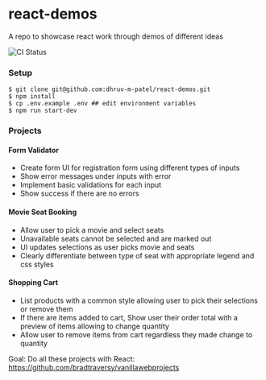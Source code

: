# react-demos

A repo to showcase react work through demos of different ideas

![CI Status](https://github.com/dhruv-m-patel/react-demos/workflows/Continuous%20Integration/badge.svg)

### Setup

```
$ git clone git@github.com:dhruv-m-patel/react-demos.git
$ npm install
$ cp .env.example .env ## edit environment variables
$ npm run start-dev
```

### Projects

#### Form Validator
- Create form UI for registration form using different types of inputs
- Show error messages under inputs with error
- Implement basic validations for each input
- Show success if there are no errors

#### Movie Seat Booking
- Allow user to pick a movie and select seats
- Unavailable seats cannot be selected and are marked out
- UI updates selections as user picks movie and seats
- Clearly differentiate between type of seat with appropriate legend and css styles

#### Shopping Cart
- List products with a common style allowing user to pick their selections or remove them
- If there are items added to cart, Show user their order total with a preview of items allowing to change quantity
- Allow user to remove items from cart regardless they made change to quantity

Goal: Do all these projects with React: https://github.com/bradtraversy/vanillawebprojects
